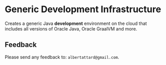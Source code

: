 # Generic Development Infrastructure

Creates a generic Java **development** environment on the cloud that includes
all versions of Oracle Java, Oracle GraalVM and more.

## Feedback

Please send any feedback to: `albertattard@gmail.com`.
